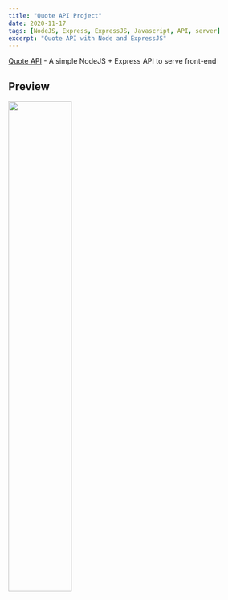 ```yaml
---
title: "Quote API Project"
date: 2020-11-17
tags: [NodeJS, Express, ExpressJS, Javascript, API, server]
excerpt: "Quote API with Node and ExpressJS"
---
```

[Quote API](https://github.com/vincanger/coding_projects/tree/master/quote-api) - A simple NodeJS + Express API to serve front-end

## Preview
<img src="https://github.com/vincanger/coding_projects/blob/master/quote-api/preview.gif" width="50%" height="50%" />